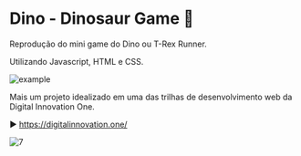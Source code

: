 # Dino - Dinosaur Game 🦖

Reprodução do mini game do Dino ou T-Rex Runner.

Utilizando Javascript, HTML e CSS.

![example](https://user-images.githubusercontent.com/89155684/136399553-71eb8570-913f-4198-b254-7307a0e63b48.png)

Mais um projeto idealizado em uma das trilhas de desenvolvimento web da Digital Innovation One.

▶ https://digitalinnovation.one/

![7](https://user-images.githubusercontent.com/89155684/136718201-fc77373d-622b-440e-a3c0-0bec2ffccd3d.png)
